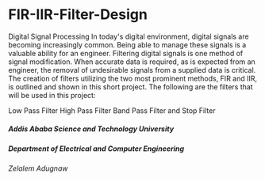 # FIR-IIR-Filter-Design
Digital Signal Processing
In today's digital environment, digital signals are becoming increasingly common. 
Being able to manage these signals is a valuable ability for an engineer. 
Filtering digital signals is one method of signal modification. When accurate data is required, as is expected from an engineer, the removal of undesirable signals from a supplied data is critical. 
The creation of filters utilizing the two most prominent methods, FIR and IIR, is outlined and shown in this short project. 
The following are the filters that will be used in this project:

Low Pass Filter
High Pass Filter
Band Pass Filter
and Stop Filter


##### Addis Ababa Science and Technology University
##### Department of Electrical and Computer Engineering
###### Zelalem Adugnaw
